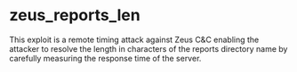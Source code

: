 # zeus_reports_len
This exploit is a remote timing attack against Zeus C&C enabling the attacker to resolve the length in characters of the reports directory name by carefully measuring the response time of the server.

